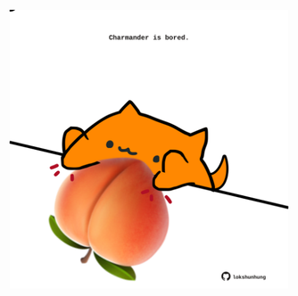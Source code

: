 <!-- built at 22/02/2023, 10:00:50 UTC -->
<p align="center">
  <img width="500" height="500" src="./ReadmeImage.svg">
</p>
